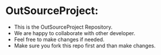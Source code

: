 # OutSourceProject:

- This is the OutSourceProject Repository.
- We are happy to collaborate with other developer.
- Feel free to make changes if needed.
- Make sure you fork this repo first and than make changes.
